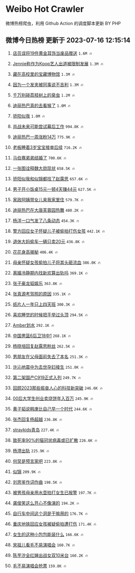 # Weibo Hot Crawler 



微博热榜爬虫，利用 Github Action 的调度脚本更新 BY PHP 


## 微博今日热榜 更新于 2023-07-16 12:15:14 
1. [店员误将19件黄金耳饰当废品赠送](https://s.weibo.com/weibo?q=%23%E5%BA%97%E5%91%98%E8%AF%AF%E5%B0%8619%E4%BB%B6%E9%BB%84%E9%87%91%E8%80%B3%E9%A5%B0%E5%BD%93%E5%BA%9F%E5%93%81%E8%B5%A0%E9%80%81%23&t=31&band_rank=1&Refer=top) `1.6M 🔥` 

1. [Jennie称作为Kpop艺人出道被限制发展](https://s.weibo.com/weibo?q=%23Jennie%E7%A7%B0%E4%BD%9C%E4%B8%BAKpop%E8%89%BA%E4%BA%BA%E5%87%BA%E9%81%93%E8%A2%AB%E9%99%90%E5%88%B6%E5%8F%91%E5%B1%95%23&t=31&band_rank=2&Refer=top) `1.3M 🔥` 

1. [藏在高校里的宝藏博物馆](https://s.weibo.com/weibo?q=%23%E8%97%8F%E5%9C%A8%E9%AB%98%E6%A0%A1%E9%87%8C%E7%9A%84%E5%AE%9D%E8%97%8F%E5%8D%9A%E7%89%A9%E9%A6%86%23&t=31&band_rank=3&Refer=top) `1.3M 🔥` 

1. [因为一个发夹被同事说不吉利](https://s.weibo.com/weibo?q=%23%E5%9B%A0%E4%B8%BA%E4%B8%80%E4%B8%AA%E5%8F%91%E5%A4%B9%E8%A2%AB%E5%90%8C%E4%BA%8B%E8%AF%B4%E4%B8%8D%E5%90%89%E5%88%A9%23&t=31&band_rank=4&Refer=top) `1.3M 🔥` 

1. [千万别碰荔枝树上的臭虫](https://s.weibo.com/weibo?q=%23%E5%8D%83%E4%B8%87%E5%88%AB%E7%A2%B0%E8%8D%94%E6%9E%9D%E6%A0%91%E4%B8%8A%E7%9A%84%E8%87%AD%E8%99%AB%23&t=31&band_rank=5&Refer=top) `1.2M 🔥` 

1. [迪丽热巴真的去看猴了](https://s.weibo.com/weibo?q=%23%E8%BF%AA%E4%B8%BD%E7%83%AD%E5%B7%B4%E7%9C%9F%E7%9A%84%E5%8E%BB%E7%9C%8B%E7%8C%B4%E4%BA%86%23&t=31&band_rank=6&Refer=top) `1.0M 🔥` 

1. [骄阳似我](https://s.weibo.com/weibo?q=%E9%AA%84%E9%98%B3%E4%BC%BC%E6%88%91&t=31&band_rank=7&Refer=top) `1.0M 🔥` 

1. [肖战未来可能尝试幕后工作](https://s.weibo.com/weibo?q=%23%E8%82%96%E6%88%98%E6%9C%AA%E6%9D%A5%E5%8F%AF%E8%83%BD%E5%B0%9D%E8%AF%95%E5%B9%95%E5%90%8E%E5%B7%A5%E4%BD%9C%23&t=31&band_rank=8&Refer=top) `994.8K 🔥` 

1. [迪丽热巴一周涨粉14万](https://s.weibo.com/weibo?q=%23%E8%BF%AA%E4%B8%BD%E7%83%AD%E5%B7%B4%E4%B8%80%E5%91%A8%E6%B6%A8%E7%B2%8914%E4%B8%87%23&t=31&band_rank=9&Refer=top) `775.9K 🔥` 

1. [老板睡着3岁宝宝接单后续](https://s.weibo.com/weibo?q=%23%E8%80%81%E6%9D%BF%E7%9D%A1%E7%9D%803%E5%B2%81%E5%AE%9D%E5%AE%9D%E6%8E%A5%E5%8D%95%E5%90%8E%E7%BB%AD%23&t=31&band_rank=10&Refer=top) `716.2K 🔥` 

1. [马伯骞弟弟结婚了](https://s.weibo.com/weibo?q=%23%E9%A9%AC%E4%BC%AF%E9%AA%9E%E5%BC%9F%E5%BC%9F%E7%BB%93%E5%A9%9A%E4%BA%86%23&t=31&band_rank=11&Refer=top) `700.6K 🔥` 

1. [一张图诠释魏大勋现状](https://s.weibo.com/weibo?q=%23%E4%B8%80%E5%BC%A0%E5%9B%BE%E8%AF%A0%E9%87%8A%E9%AD%8F%E5%A4%A7%E5%8B%8B%E7%8E%B0%E7%8A%B6%23&t=31&band_rank=12&Refer=top) `658.5K 🔥` 

1. [骄阳似我和似锦都找了赵露思](https://s.weibo.com/weibo?q=%23%E9%AA%84%E9%98%B3%E4%BC%BC%E6%88%91%E5%92%8C%E4%BC%BC%E9%94%A6%E9%83%BD%E6%89%BE%E4%BA%86%E8%B5%B5%E9%9C%B2%E6%80%9D%23&t=31&band_rank=13&Refer=top) `657.6K 🔥` 

1. [男子开小饭桌15元一顿4天赚44元](https://s.weibo.com/weibo?q=%23%E7%94%B7%E5%AD%90%E5%BC%80%E5%B0%8F%E9%A5%AD%E6%A1%8C15%E5%85%83%E4%B8%80%E9%A1%BF4%E5%A4%A9%E8%B5%9A44%E5%85%83%23&t=31&band_rank=14&Refer=top) `627.5K 🔥` 

1. [家政阿姨带女儿来我家里住](https://s.weibo.com/weibo?q=%23%E5%AE%B6%E6%94%BF%E9%98%BF%E5%A7%A8%E5%B8%A6%E5%A5%B3%E5%84%BF%E6%9D%A5%E6%88%91%E5%AE%B6%E9%87%8C%E4%BD%8F%23&t=31&band_rank=15&Refer=top) `579.7K 🔥` 

1. [迪丽热巴在大唐芙蓉园热舞](https://s.weibo.com/weibo?q=%23%E8%BF%AA%E4%B8%BD%E7%83%AD%E5%B7%B4%E5%9C%A8%E5%A4%A7%E5%94%90%E8%8A%99%E8%93%89%E5%9B%AD%E7%83%AD%E8%88%9E%23&t=31&band_rank=16&Refer=top) `480.2K 🔥` 

1. [杨洋一口气发了八条动态](https://s.weibo.com/weibo?q=%23%E6%9D%A8%E6%B4%8B%E4%B8%80%E5%8F%A3%E6%B0%94%E5%8F%91%E4%BA%86%E5%85%AB%E6%9D%A1%E5%8A%A8%E6%80%81%23&t=31&band_rank=17&Refer=top) `454.3K 🔥` 

1. [警方回应女子怀疑儿子被偷拍打伤女孩](https://s.weibo.com/weibo?q=%23%E8%AD%A6%E6%96%B9%E5%9B%9E%E5%BA%94%E5%A5%B3%E5%AD%90%E6%80%80%E7%96%91%E5%84%BF%E5%AD%90%E8%A2%AB%E5%81%B7%E6%8B%8D%E6%89%93%E4%BC%A4%E5%A5%B3%E5%AD%A9%23&t=31&band_rank=18&Refer=top) `442.1K 🔥` 

1. [退休大妈偷车一辆只卖20元](https://s.weibo.com/weibo?q=%23%E9%80%80%E4%BC%91%E5%A4%A7%E5%A6%88%E5%81%B7%E8%BD%A6%E4%B8%80%E8%BE%86%E5%8F%AA%E5%8D%9620%E5%85%83%23&t=31&band_rank=19&Refer=top) `436.8K 🔥` 

1. [花花身高揭秘](https://s.weibo.com/weibo?q=%23%E8%8A%B1%E8%8A%B1%E8%BA%AB%E9%AB%98%E6%8F%AD%E7%A7%98%23&t=31&band_rank=20&Refer=top) `406.4K 🔥` 

1. [母亲怀疑女孩偷拍儿子将其头砸流血](https://s.weibo.com/weibo?q=%23%E6%AF%8D%E4%BA%B2%E6%80%80%E7%96%91%E5%A5%B3%E5%AD%A9%E5%81%B7%E6%8B%8D%E5%84%BF%E5%AD%90%E5%B0%86%E5%85%B6%E5%A4%B4%E7%A0%B8%E6%B5%81%E8%A1%80%23&t=31&band_rank=21&Refer=top) `386.0K 🔥` 

1. [离婚冷静期内找新欢算出轨吗](https://s.weibo.com/weibo?q=%23%E7%A6%BB%E5%A9%9A%E5%86%B7%E9%9D%99%E6%9C%9F%E5%86%85%E6%89%BE%E6%96%B0%E6%AC%A2%E7%AE%97%E5%87%BA%E8%BD%A8%E5%90%97%23&t=31&band_rank=22&Refer=top) `369.1K 🔥` 

1. [张子豪龙韬娱乐](https://s.weibo.com/weibo?q=%E5%BC%A0%E5%AD%90%E8%B1%AA%E9%BE%99%E9%9F%AC%E5%A8%B1%E4%B9%90&t=31&band_rank=23&Refer=top) `363.8K 🔥` 

1. [张真源考驾照的原因](https://s.weibo.com/weibo?q=%23%E5%BC%A0%E7%9C%9F%E6%BA%90%E8%80%83%E9%A9%BE%E7%85%A7%E7%9A%84%E5%8E%9F%E5%9B%A0%23&t=31&band_rank=24&Refer=top) `335.1K 🔥` 

1. [纸片人一年只上四天班](https://s.weibo.com/weibo?q=%23%E7%BA%B8%E7%89%87%E4%BA%BA%E4%B8%80%E5%B9%B4%E5%8F%AA%E4%B8%8A%E5%9B%9B%E5%A4%A9%E7%8F%AD%23&t=31&band_rank=25&Refer=top) `300.3K 🔥` 

1. [喜欢睡觉的时候把手举过头顶](https://s.weibo.com/weibo?q=%23%E5%96%9C%E6%AC%A2%E7%9D%A1%E8%A7%89%E7%9A%84%E6%97%B6%E5%80%99%E6%8A%8A%E6%89%8B%E4%B8%BE%E8%BF%87%E5%A4%B4%E9%A1%B6%23&t=31&band_rank=26&Refer=top) `294.5K 🔥` 

1. [Amber划水](https://s.weibo.com/weibo?q=%23Amber%E5%88%92%E6%B0%B4%23&t=31&band_rank=27&Refer=top) `292.1K 🔥` 

1. [中国男篮6后卫18中1](https://s.weibo.com/weibo?q=%23%E4%B8%AD%E5%9B%BD%E7%94%B7%E7%AF%AE6%E5%90%8E%E5%8D%AB18%E4%B8%AD1%23&t=31&band_rank=28&Refer=top) `268.1K 🔥` 

1. [杨晓培回复赵露思粉丝](https://s.weibo.com/weibo?q=%23%E6%9D%A8%E6%99%93%E5%9F%B9%E5%9B%9E%E5%A4%8D%E8%B5%B5%E9%9C%B2%E6%80%9D%E7%B2%89%E4%B8%9D%23&t=31&band_rank=29&Refer=top) `262.5K 🔥` 

1. [男朋友在父母面前失去了本名](https://s.weibo.com/weibo?q=%23%E7%94%B7%E6%9C%8B%E5%8F%8B%E5%9C%A8%E7%88%B6%E6%AF%8D%E9%9D%A2%E5%89%8D%E5%A4%B1%E5%8E%BB%E4%BA%86%E6%9C%AC%E5%90%8D%23&t=31&band_rank=30&Refer=top) `251.3K 🔥` 

1. [许沁地震中为去世孕妇接生](https://s.weibo.com/weibo?q=%23%E8%AE%B8%E6%B2%81%E5%9C%B0%E9%9C%87%E4%B8%AD%E4%B8%BA%E5%8E%BB%E4%B8%96%E5%AD%95%E5%A6%87%E6%8E%A5%E7%94%9F%23&t=31&band_rank=31&Refer=top) `251.0K 🔥` 

1. [第二架国产C919正式入列](https://s.weibo.com/weibo?q=%23%E7%AC%AC%E4%BA%8C%E6%9E%B6%E5%9B%BD%E4%BA%A7C919%E6%AD%A3%E5%BC%8F%E5%85%A5%E5%88%97%23&t=31&band_rank=32&Refer=top) `249.7K 🔥` 

1. [回顾2023那些振奋人心的科技新突破](https://s.weibo.com/weibo?q=%23%E5%9B%9E%E9%A1%BE2023%E9%82%A3%E4%BA%9B%E6%8C%AF%E5%A5%8B%E4%BA%BA%E5%BF%83%E7%9A%84%E7%A7%91%E6%8A%80%E6%96%B0%E7%AA%81%E7%A0%B4%23&t=31&band_rank=33&Refer=top) `246.6K 🔥` 

1. [00后大学生创业卖烧饼年入百万](https://s.weibo.com/weibo?q=%2300%E5%90%8E%E5%A4%A7%E5%AD%A6%E7%94%9F%E5%88%9B%E4%B8%9A%E5%8D%96%E7%83%A7%E9%A5%BC%E5%B9%B4%E5%85%A5%E7%99%BE%E4%B8%87%23&t=31&band_rank=34&Refer=top) `245.9K 🔥` 

1. [黄子韬说韩庚比自己早一个时代](https://s.weibo.com/weibo?q=%23%E9%BB%84%E5%AD%90%E9%9F%AC%E8%AF%B4%E9%9F%A9%E5%BA%9A%E6%AF%94%E8%87%AA%E5%B7%B1%E6%97%A9%E4%B8%80%E4%B8%AA%E6%97%B6%E4%BB%A3%23&t=31&band_rank=35&Refer=top) `244.6K 🔥` 

1. [张杰回复杨超越](https://s.weibo.com/weibo?q=%23%E5%BC%A0%E6%9D%B0%E5%9B%9E%E5%A4%8D%E6%9D%A8%E8%B6%85%E8%B6%8A%23&t=31&band_rank=36&Refer=top) `236.8K 🔥` 

1. [straykids青岛](https://s.weibo.com/weibo?q=straykids%E9%9D%92%E5%B2%9B&t=31&band_rank=37&Refer=top) `227.4K 🔥` 

1. [致死率90%的猫冠状病毒或已扩散](https://s.weibo.com/weibo?q=%23%E8%87%B4%E6%AD%BB%E7%8E%8790%25%E7%9A%84%E7%8C%AB%E5%86%A0%E7%8A%B6%E7%97%85%E6%AF%92%E6%88%96%E5%B7%B2%E6%89%A9%E6%95%A3%23&t=31&band_rank=38&Refer=top) `226.6K 🔥` 

1. [杨澄出轨](https://s.weibo.com/weibo?q=%23%E6%9D%A8%E6%BE%84%E5%87%BA%E8%BD%A8%23&t=31&band_rank=39&Refer=top) `225.9K 🔥` 

1. [何炅是预言家吧](https://s.weibo.com/weibo?q=%23%E4%BD%95%E7%82%85%E6%98%AF%E9%A2%84%E8%A8%80%E5%AE%B6%E5%90%A7%23&t=31&band_rank=40&Refer=top) `223.8K 🔥` 

1. [似锦](https://s.weibo.com/weibo?q=%E4%BC%BC%E9%94%A6&t=31&band_rank=41&Refer=top) `209.9K 🔥` 

1. [刘思鉴作词作曲](https://s.weibo.com/weibo?q=%E5%88%98%E6%80%9D%E9%89%B4%E4%BD%9C%E8%AF%8D%E4%BD%9C%E6%9B%B2&t=31&band_rank=42&Refer=top) `198.5K 🔥` 

1. [被男孩母亲用水壶拍打女生已报警](https://s.weibo.com/weibo?q=%23%E8%A2%AB%E7%94%B7%E5%AD%A9%E6%AF%8D%E4%BA%B2%E7%94%A8%E6%B0%B4%E5%A3%B6%E6%8B%8D%E6%89%93%E5%A5%B3%E7%94%9F%E5%B7%B2%E6%8A%A5%E8%AD%A6%23&t=31&band_rank=43&Refer=top) `197.7K 🔥` 

1. [龚俊笑这么开心不像演的](https://s.weibo.com/weibo?q=%23%E9%BE%9A%E4%BF%8A%E7%AC%91%E8%BF%99%E4%B9%88%E5%BC%80%E5%BF%83%E4%B8%8D%E5%83%8F%E6%BC%94%E7%9A%84%23&t=31&band_rank=44&Refer=top) `194.2K 🔥` 

1. [自行车中间这个洞是干嘛用的](https://s.weibo.com/weibo?q=%23%E8%87%AA%E8%A1%8C%E8%BD%A6%E4%B8%AD%E9%97%B4%E8%BF%99%E4%B8%AA%E6%B4%9E%E6%98%AF%E5%B9%B2%E5%98%9B%E7%94%A8%E7%9A%84%23&t=31&band_rank=45&Refer=top) `176.7K 🔥` 

1. [重庆地铁回应女孩被疑偷拍遭打伤](https://s.weibo.com/weibo?q=%23%E9%87%8D%E5%BA%86%E5%9C%B0%E9%93%81%E5%9B%9E%E5%BA%94%E5%A5%B3%E5%AD%A9%E8%A2%AB%E7%96%91%E5%81%B7%E6%8B%8D%E9%81%AD%E6%89%93%E4%BC%A4%23&t=31&band_rank=46&Refer=top) `171.4K 🔥` 

1. [女生的这种小包包能装什么](https://s.weibo.com/weibo?q=%23%E5%A5%B3%E7%94%9F%E7%9A%84%E8%BF%99%E7%A7%8D%E5%B0%8F%E5%8C%85%E5%8C%85%E8%83%BD%E8%A3%85%E4%BB%80%E4%B9%88%23&t=31&band_rank=47&Refer=top) `166.6K 🔥` 

1. [宋祖儿看毛不易演唱会](https://s.weibo.com/weibo?q=%23%E5%AE%8B%E7%A5%96%E5%84%BF%E7%9C%8B%E6%AF%9B%E4%B8%8D%E6%98%93%E6%BC%94%E5%94%B1%E4%BC%9A%23&t=31&band_rank=48&Refer=top) `160.7K 🔥` 

1. [陈芋汐全红婵出战女双10米台](https://s.weibo.com/weibo?q=%23%E9%99%88%E8%8A%8B%E6%B1%90%E5%85%A8%E7%BA%A2%E5%A9%B5%E5%87%BA%E6%88%98%E5%A5%B3%E5%8F%8C10%E7%B1%B3%E5%8F%B0%23&t=31&band_rank=49&Refer=top) `160.2K 🔥` 

1. [毛不易演唱会抢票](https://s.weibo.com/weibo?q=%E6%AF%9B%E4%B8%8D%E6%98%93%E6%BC%94%E5%94%B1%E4%BC%9A%E6%8A%A2%E7%A5%A8&t=31&band_rank=50&Refer=top) `159.8K 🔥` 

